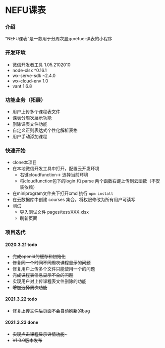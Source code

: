 # NEFU课表

### 介绍
“NEFU课表”是一款用于分周次显示nefuer课表的小程序


### 开发环境
- 微信开发者工具 1.05.2102010
- node-xlsx ^0.16.1
- wx-serve-sdk ~2.4.0
- wx-cloud-env 1.0
- vant 1.6.8

### 功能业务（拓展）
- 用户上传多个课程表文件
- 课表分周次展示功能
- 删除课表文件功能
- 自定义正则表达式个性化解析表格
- 用户手动添加课程

### 快速开始
- clone本项目
- 在本地微信开发工具中打开，配置云开发环境
  - 右键cloudfunction-> 选择当前环境
  - 将cloudfunction包下的login 和 parse 两个函数右键上传到云函数（不安装依赖）
- 在miniprogram文件夹下打开cmd 执行 `npm install`
- 在云数据库中创建 courses 集合，将权限修改为所有用户可读写
- 测试
  - 导入测试文件 pages/test/XXX.xlsx
  - 刷新页面
### 项目迭代

#### 2020.3.21 todo
- ~~完成openid的缓存和初始化~~
- ~~修复同一个时间不同周次课程显示的问题~~
- 修复用户上传多个文件只能使用一个的问题
- ~~完成课程表信息显示不全的问题~~
- 实现用户对上传课程表文件删除的功能
- ~~增加选择周次功能~~
#### 2021.3.22 todo
- ~~修复上传文件后页面不会自动刷新的bug~~
#### 2021.3.23 done
- ~~实现点击课程显示详情功能~~~
- ~~V1.0.0版本发布~~